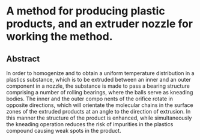 # A method for producing plastic products, and an extruder nozzle for working the method.

## Abstract
In order to homogenize and to obtain a uniform temperature distribution in a plastics substance, which is to be extruded between an inner and an outer component in a nozzle, the substance is made to pass a bearing structure comprising a number of rolling bearings, where the balls serve as kneading bodies. The inner and the outer compo nents of the orifice rotate in opposite directions, which will orientate the molecular chains in the surface zones of the extruded products at an angle to the direction of extrusion. In this manner the structure of the product is enhanced, while simultaneously the kneading operation reduces the risk of impurities in the plastics compound causing weak spots in the product.